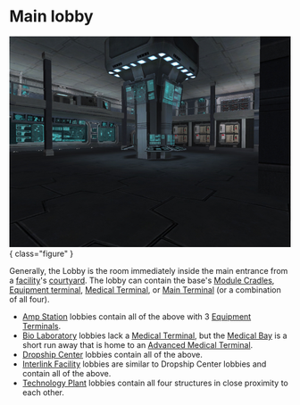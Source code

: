# Main lobby

![](../images/InterlinkMainLobby.jpg){ class="figure" }

Generally, the Lobby is the room immediately inside the main entrance from a
[facility](../locations/Facilities.md)'s [courtyard](Courtyard.md). The lobby
can contain the base's [Module Cradles](../items/Module_Cradle.md),
[Equipment terminal](../items/Equipment_Terminal.md),
[Medical Terminal](../items/Medical_Terminal.md), or
[Main Terminal](../items/Main_Terminal.md) (or a combination of all four).

- [Amp Station](Amp_Station.md) lobbies contain all of the above with 3
  [Equipment Terminals](../items/Equipment_Terminal.md).
- [Bio Laboratory](Bio_Laboratory.md) lobbies lack a
  [Medical Terminal](../items/Medical_Terminal.md), but the
  [Medical Bay](Medical_Bay.md) is a short run away that is home to an
  [Advanced Medical Terminal](../items/Advanced_Medical_Terminal.md).
- [Dropship Center](Dropship_Center.md) lobbies contain all of the above.
- [Interlink Facility](Interlink.md) lobbies are similar to Dropship Center
  lobbies and contain all of the above.
- [Technology Plant](../locations/Technology_Plant.md) lobbies contain all four
  structures in close proximity to each other.
